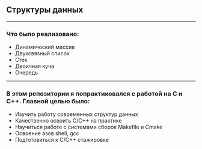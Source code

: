 ## Структуры данных

<hr>

### Что было реализовано:
- Динамический массив
- Двухсвязный список
- Стек
- Двоичная куча
- Очередь

<hr>

### В этом репозитории я попрактиковался с работой на C и C++. Главной целью было:
- Изучить работу современных структур данных
- Качественно освоить С/С++ на практике
- Научиться работе с системами сборок Makefile и Cmake
- Освоение азов shell, gcc
- Подготовиться к C/C++ стажировке